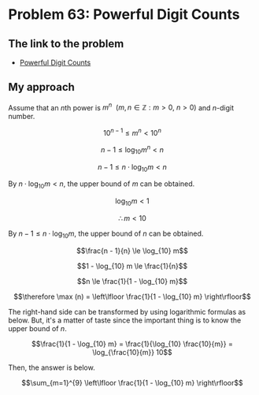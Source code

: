 # Problem 63: Powerful Digit Counts

## The link to the problem

- [Powerful Digit Counts](https://projecteuler.net/problem=63)

## My approach

Assume that an *n*th power is $m^{n} \ \ (m, n \in \mathbb{Z} : m > 0, \ n > 0)$
and $n$-digit number.

$$10^{n - 1} \le m^{n} < 10^{n}$$

$$n - 1 \le \log_{10} m^{n} < n$$

$$n - 1 \le n \cdot \log_{10} m < n$$

By $n \cdot \log_{10} m < n$, the upper bound of $m$ can be obtained.

$$ \log_{10} m < 1$$

$$\therefore m < 10$$

By $n - 1 \le n \cdot \log_{10} m$, the upper bound of $n$ can be obtained.

$$\frac{n - 1}{n} \le \log_{10} m$$

$$1 - \log_{10} m \le \frac{1}{n}$$

$$n \le \frac{1}{1 - \log_{10} m}$$

$$\therefore \max (n) = \left\lfloor \frac{1}{1 - \log_{10} m} \right\rfloor$$

The right-hand side can be transformed by using logarithmic formulas as below.
But, it's a matter of taste since the important thing is to know the upper bound of $n$.

$$\frac{1}{1 - \log_{10} m} = \frac{1}{\log_{10} \frac{10}{m}} = \log_{\frac{10}{m}} 10$$

Then, the answer is below.

$$\sum_{m=1}^{9} \left\lfloor \frac{1}{1 - \log_{10} m} \right\rfloor$$

